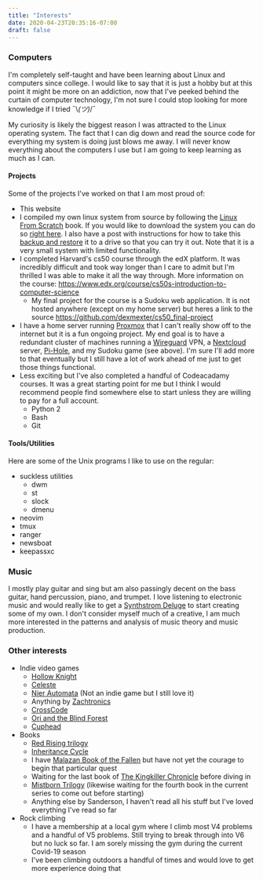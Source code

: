 ```yaml
---
title: "Interests"
date: 2020-04-23T20:35:16-07:00
draft: false
---
```

### Computers

I'm completely self-taught and have been learning about Linux and computers
since college. I would like to say that it is just a hobby but at this point it
might be more on an addiction, now that I've peeked behind the curtain of
computer technology, I'm not sure I could stop looking for more knowledge if I
tried ¯\\_(ツ)_/¯

My curiosity is likely the biggest reason I was attracted to the Linux
operating system. The fact that I can dig down and read the source code for
everything my system is doing just blows me away. I will never know everything
about the computers I use but I am going to keep learning as much as I can.

#### Projects

Some of the projects I've worked on that I am most proud of:
- This website
- I compiled my own linux system from source by following the [Linux From
  Scratch](http://www.linuxfromscratch.org/lfs/view/stable-systemd/) book. If
  you would like to download the system you can do so [right
  here](https://drive.google.com/file/d/1JXqcG9EnXOpNSHf7I5TTrtikatTHqPnF/view?usp=sharing).
  I also have a post with instructions for how to take this [backup and
  restore](/posts/tar-backup-and-restore) it to a drive so that you can try it
  out. Note that it is a very small system with limited functionality.
- I completed Harvard's cs50 course through the edX platform. It was incredibly
  difficult and took way longer than I care to admit but I'm thrilled I was
  able to make it all the way through. More information on the course:
  <https://www.edx.org/course/cs50s-introduction-to-computer-science>
    - My final project for the course is a Sudoku web application. It is not
      hosted anywhere (except on my home server) but heres a link to the source
      <https://github.com/dexmexter/cs50_final-project>
- I have a home server running [Proxmox](https://www.proxmox.com/en/) that I
  can't really show off to the internet but it is a fun ongoing project. My end
  goal is to have a redundant cluster of machines running a
  [Wireguard](https://www.wireguard.com/) VPN, a
  [Nextcloud](https://nextcloud.com/) server, [Pi-Hole](https://pi-hole.net/),
  and my Sudoku game (see above). I'm sure I'll add more to that eventually but
  I still have a lot of work ahead of me just to get those things functional.
- Less exciting but I've also completed a handful of Codeacadamy courses. It
  was a great starting point for me but I think I would recommend people find
  somewhere else to start unless they are willing to pay for a full account.
    - Python 2
    - Bash
    - Git

#### Tools/Utilities

Here are some of the Unix programs I like to use on the regular:
- suckless utilities
    - dwm
    - st
    - slock
    - dmenu
- neovim
- tmux
- ranger
- newsboat
- keepassxc

### Music

I mostly play guitar and sing but am also passingly decent on the bass guitar,
hand percussion, piano, and trumpet. I love listening to electronic music and
would really like to get a [Synthstrom
Deluge](https://synthstrom.com/product/deluge/) to start creating some of my
own. I don't consider myself much of a creative, I am much more interested in
the patterns and analysis of music theory and music production.

### Other interests
- Indie video games
    - [Hollow Knight](https://hollowknight.com)
    - [Celeste](https://celestegame.com)
    - [Nier Automata](https://store.steampowered.com/app/524220/NieRAutomata/)
      (Not an indie game but I still love it)
    - Anything by [Zachtronics](https://zachtronics.com)
    - [CrossCode](https://cross-code.com)
    - [Ori and the Blind Forest](https://www.orithegame.com)
    - [Cuphead](https://cupheadgame.com)
- Books
    - [Red Rising
      trilogy](https://www.goodreads.com/book/show/15839976-red-rising)
    - [Inheritance
      Cycle](https://www.goodreads.com/series/44866-the-inheritance-cycle)
    - I have [Malazan Book of the
      Fallen](https://www.goodreads.com/series/43493-malazan-book-of-the-fallen)
      but have not yet the courage to begin that particular quest
    - Waiting for the last book of [The Kingkiller
      Chronicle](https://www.goodreads.com/series/45262-the-kingkiller-chronicle)
      before diving in
    - [Mistborn Trilogy](https://www.goodreads.com/series/40910-mistborn)
      (likewise waiting for the fourth book in the current series to come out
      before starting)
    - Anything else by Sanderson, I haven't read all his stuff but I've loved
      everything I've read so far
- Rock climbing
    - I have a membership at a local gym where I climb most V4 problems and a
      handful of V5 problems. Still trying to break through into V6 but no luck
      so far. I am sorely missing the gym during the current Covid-19 season
    - I've been climbing outdoors a handful of times and would love to get more
      experience doing that
